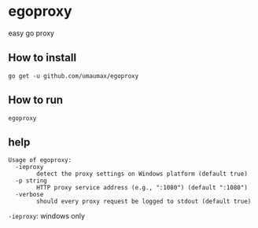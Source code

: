 # egoproxy

easy go proxy

## How to install
```
go get -u github.com/umaumax/egoproxy
```

## How to run
```
egoproxy
```

## help
```
Usage of egoproxy:
  -ieproxy
    	detect the proxy settings on Windows platform (default true)
  -p string
    	HTTP proxy service address (e.g., ":1080") (default ":1080")
  -verbose
    	should every proxy request be logged to stdout (default true)
```

`-ieproxy`: windows only
